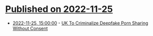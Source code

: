 # [Published on 2022-11-25](index.md)

* [2022-11-25, 15:00:00](https://news.slashdot.org/story/22/11/25/1313235/uk-to-criminalize-deepfake-porn-sharing-without-consent?utm_source=rss1.0mainlinkanon&utm_medium=feed) - [UK To Criminalize Deepfake Porn Sharing Without Consent](https://news.slashdot.org/story/22/11/25/1313235/uk-to-criminalize-deepfake-porn-sharing-without-consent?utm_source=rss1.0mainlinkanon&utm_medium=feed)
